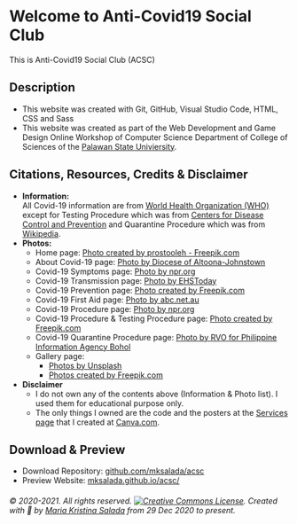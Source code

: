 # Welcome to Anti-Covid19 Social Club
This is Anti-Covid19 Social Club (ACSC)

## Description
- This website was created with Git, GitHub, Visual Studio Code, HTML, CSS and Sass
- This website was created as part of the Web Development and Game Design Online Workshop of Computer Science Department of College of Sciences of the [Palawan State Univiersity](http://psu.palawan.edu.ph/).

## Citations, Resources, Credits & Disclaimer
- **Information:**<br>
  All Covid-19 information are from [World Health Organization (WHO)](https://www.who.int) except for Testing Procedure which was from [Centers for Disease Control and Prevention](https://www.cdc.gov) and Quarantine Procedure which was from [Wikipedia](https://en.wikipedia.org).
- **Photos:**
  - Home page: [Photo created by prostooleh - Freepik.com](https://www.freepik.com)
  - About Covid-19 page: [Photo by Diocese of Altoona-Johnstown](https://www.dioceseaj.org)
  - Covid-19 Symptoms page: [Photo by npr.org](https://www.npr.org)
  - Covid-19 Transmission page: [Photo by EHSToday](https://www.ehstoday.com)
  - Covid-19 Prevention page: [Photo created by Freepik.com](https://www.freepik.com)
  - Covid-19 First Aid page: [Photo by abc.net.au](https://www.abc.net.au/)
  - Covid-19 Procedure page: [Photo by npr.org]()
  - Covid-19 Procedure & Testing Procedure page: [Photo created by Freepik.com](https://www.freepik.com)
  - Covid-19 Quarantine Procedure page: [Photo by RVO for Philippine Information Agency Bohol](https://pia.gov.ph)
  - Gallery page:
    - [Photos by Unsplash](https://unsplash.com)
    - [Photos created by Freepik.com](https://www.freepik.com)
- **Disclaimer**
  - I do not own any of the contents above (Information & Photo list). I used them for educational purpose only.
  - The only things I owned are the code and the posters at the [Services page](services.html) that I created at [Canva.com](https://www.canva.com).

## Download & Preview
- Download Repository: [github.com/mksalada/acsc](https://github.com/mksalada/acsc)
- Preview Website: [mksalada.github.io/acsc/](https://mksalada.github.io/acsc/)

###### © 2020-2021. All rights reserved. [![Creative Commons License](http://creativecommons.org/licenses/by-nc/4.0/ "This work is licensed under a Creative Commons Attribution-NonCommercial 4.0 International License")](http://creativecommons.org/licenses/by-nc/4.0/). Created with 💜 by [Maria Kristina Salada](https://mksalada.webnode.com/) from 29 Dec 2020 to present.